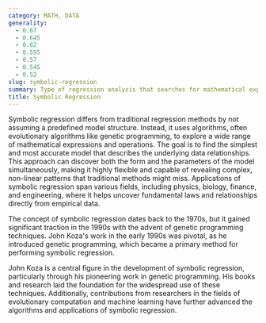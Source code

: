 ```yaml
---
category: MATH, DATA
generality:
  - 0.67
  - 0.645
  - 0.62
  - 0.595
  - 0.57
  - 0.545
  - 0.52
slug: symbolic-regression
summary: Type of regression analysis that searches for mathematical expressions to best fit a given set of data points.
title: Symbolic Regression
---
```


Symbolic regression differs from traditional regression methods by not assuming a predefined model structure. Instead, it uses algorithms, often evolutionary algorithms like genetic programming, to explore a wide range of mathematical expressions and operations. The goal is to find the simplest and most accurate model that describes the underlying data relationships. This approach can discover both the form and the parameters of the model simultaneously, making it highly flexible and capable of revealing complex, non-linear patterns that traditional methods might miss. Applications of symbolic regression span various fields, including physics, biology, finance, and engineering, where it helps uncover fundamental laws and relationships directly from empirical data.

The concept of symbolic regression dates back to the 1970s, but it gained significant traction in the 1990s with the advent of genetic programming techniques. John Koza's work in the early 1990s was pivotal, as he introduced genetic programming, which became a primary method for performing symbolic regression.

John Koza is a central figure in the development of symbolic regression, particularly through his pioneering work in genetic programming. His books and research laid the foundation for the widespread use of these techniques. Additionally, contributions from researchers in the fields of evolutionary computation and machine learning have further advanced the algorithms and applications of symbolic regression.
